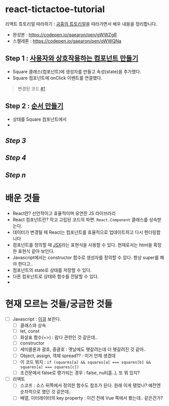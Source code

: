 # react-tictactoe-tutorial

리액트 튜토리얼 따라하기 : [공홈의 튜토리얼](https://ko.reactjs.org/tutorial/tutorial.html)을 따라가면서 배우 내용을 정리합니다.

* 완성본 : https://codepen.io/gaearon/pen/gWWZgR
* 스켈레톤 : https://codepen.io/gaearon/pen/oWWQNa


## Step 1 : [사용자와 상호작용하는 컴포넌트 만들기](https://ko.reactjs.org/tutorial/tutorial.html#making-an-interactive-component)

* Square 클래스(컴포넌트)에 생성자를 만들고 속성(state)을 추가했다.
* Square 컴포넌트에 onClick 이벤트를 연결했다.

> 변경된 코드 [#1](https://github.com/samsee/react-tictactoe-tutorial/pull/1)

## Step 2 : [순서 만들기](https://ko.reactjs.org/tutorial/tutorial.html#completing-the-game)

* 상태를 Square 컴포넌트에서 
* 

## *Step 3*



## *Step 4*


## *Step n*



# 배운 것들

* React란? 선언적이고 효율적이며 유연한 JS 라이브러리
* React 컴포넌트란? 작고 고립된 코드의 파편. `React.Component` 클래스를 상속받는다.
* 데이터가 변경될 때 React는 컴포넌트를 효율적으로 업데이트하고 다시 렌더링합니다
* 컴포넌트를 정의할 때 [JSX](https://ko.reactjs.org/docs/introducing-jsx.html)라는 표현식을 사용할 수 있다. 현재로서는 html을 확장한 표현식 같아 보인다.
* Javascript에서는 constructor 함수로 생성자를 정의할 수 있다. 항상 super를 해야 한다고..
* 컴포넌트의 state로 상태를 저장할 수 있다.
* 다른 컴포넌트로 상태와 함수를 전달할 수 있다.
* 

# 현재 모르는 것들/궁금한 것들

- [ ] Javascript : [이걸](https://developer.mozilla.org/ko/docs/web/javascript/a_re-introduction_to_javascript) 보란다. 
  - [ ] 클래스와 상속
  - [ ] let, const
  - [ ] 화살표 함수(=>) : 람다 관련인 것 같은데..
  - [ ] constructor
  - [ ] 세미콜론과 괄호, 중괄호 : 옛날에도 헷갈려는데 더 헷갈려진 것 같아..
  - [ ] Object, assign, 객체 spread?? : 이거 언제 생겼데
  - [ ] 이 코드 뭐지 : `if (squares[a] && squares[a] === squares[b] && squares[a] === squares[c])`
  - [ ] 조건문에서 false로 평가되는 경우 : false, null(흠..), 또 뭐 있지?
- [ ] 리액트
  - [ ] 스코프 : 소스 뒤쪽에서 정의한 함수도 참조가 된다. 원래 이게 됐었나? 예전엔 순차적으로 했던 것 같은데..
  - [ ] 배열, 이터레이터의 key property : 이건 전에 Vue 쪽에서 봤는데.. 같은건가?